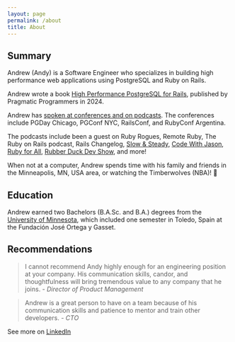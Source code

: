 ```yaml
---
layout: page
permalink: /about
title: About
---
```


## Summary

Andrew (Andy) is a Software Engineer who specializes in building high performance web applications using PostgreSQL and Ruby on Rails.

Andrew wrote a book [High Performance PostgreSQL for Rails](https://pgrailsbook.com), published by Pragmatic Programmers in 2024.

Andrew has [spoken at conferences and on podcasts](/speaking-opportunities). The conferences include PGDay Chicago, PGConf NYC, RailsConf, and RubyConf Argentina.

The podcasts include been a guest on Ruby Rogues, Remote Ruby, The Ruby on Rails podcast, Rails Changelog, [Slow & Steady](https://www.slowandsteadypodcast.com), [Code With Jason](https://www.codewithjason.com), [Ruby for All](https://www.rubyforall.com), [Rubber Duck Dev Show](https://www.rubberduckdevshow.com), and more!

When not at a computer, Andrew spends time with his family and friends in the Minneapolis, MN, USA area, or watching the Timberwolves (NBA)! 🏀

## Education

Andrew earned two Bachelors (B.A.Sc. and B.A.) degrees from the [University of Minnesota](http://umn.edu), which included one semester in Toledo, Spain at the Fundación José Ortega y Gasset.


## Recommendations

> I cannot recommend Andy highly enough for an engineering position at your company. His communication skills, candor, and thoughtfulness will bring tremendous value to any company that he joins.
<cite>- Director of Product Management</cite>

> Andrew is a great person to have on a team because of his communication skills and patience to mentor and train other developers.
<cite>- CTO</cite>

See more on [LinkedIn](http://linkedin.com/in/andyatkinson/)
